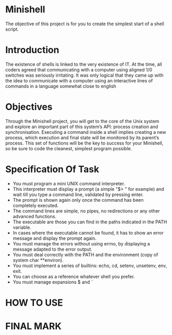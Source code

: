 # Minishell
The objective of this project is for you to create the simplest start of a shell
script.

# Introduction
The existence of shells is linked to the very existence of IT. At the time, all coders agreed
that communicating with a computer using aligned 1/0 switches was seriously
irritating. It was only logical that they came up with the idea to communicate with
a computer using an interactive lines of commands in a language somewhat close
to english

# Objectives
Through the Minishell project, you will get to the core of the Unix system and explore
an important part of this system’s API: process creation and synchronisation. Executing
a command inside a shell implies creating a new process, which execution and final state
will be monitored by its parent’s process. This set of functions will be the key to success
for your Minishell, so be sure to code the cleanest, simplest program possible.

# Specification Of Task
* You must program a mini UNIX command interpreter.
* This interpreter must display a prompt (a simple "$> " for example) and wait till you type a command line, validated by pressing enter.
* The prompt is shown again only once the command has been completely executed.
* The command lines are simple, no pipes, no redirections or any other advanced functions.
* The executable are those you can find in the paths indicated in the PATH variable.
* In cases where the executable cannot be found, it has to show an error message and display the prompt again.
* You must manage the errors without using errno, by displaying a message adapted to the error output.
* You must deal correctly with the PATH and the environment (copy of system char **environ).
* You must implement a series of builtins: echo, cd, setenv, unsetenv, env, exit.
* You can choose as a reference whatever shell you prefer.
* You must manage expansions $ and ˜

# HOW TO USE

# FINAL MARK